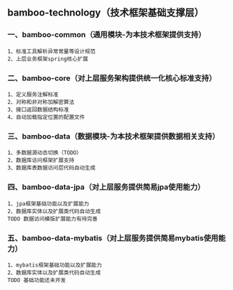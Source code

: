 ## bamboo-technology（技术框架基础支撑层）

### 一、bamboo-common（通用模块-为本技术框架提供支持）
    1、标准工具解析异常常量等设计规范
    2、上层业务框架spring核心扩展
### 二、bamboo-core（对上层服务架构提供统一化核心标准支持）
    1、定义服务注解标准
    2、对称和非对称加解密算法
    3、接口返回数据结构标准
    4、自动加载指定位置的配置文件
### 三、bamboo-data（数据模块-为本技术框架提供数据相关支持）
    1、多数据源动态切换（TODO）
    2、数据库访问框架扩展支持
    3、数据库表数据访问层代码自动生成
### 四、bamboo-data-jpa（对上层服务提供简易jpa使用能力）
    1、jpa框架基础功能以及扩展能力
    2、数据库实体以及扩展类代码自动生成
    TODO 数据访问模版扩展能力有待完善
### 五、bamboo-data-mybatis（对上层服务提供简易mybatis使用能力）
    1、mybatis框架基础功能以及扩展能力
    2、数据库实体以及扩展类代码自动生成
    TODO 基础功能还未开发